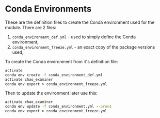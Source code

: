 # Conda Environments

These are the definition files to create the Conda environment used for the module.
There are 2 files:

1. `conda_environment_def.yml` - used to simply define the Conda environment,
2. `conda_environment_freeze.yml` - an exact copy of the package versions used,

To create the Conda environment from it's definition file:
```bat
activate
conda env create -f conda_environment_def.yml
activate chao_examiner
conda env export > conda_environment_freeze.yml
```

Then to update the environment later use this:
```bat
activate chao_examiner
conda env update -f conda_environment.yml --prune
conda env export > conda_environment_freeze.yml
```
